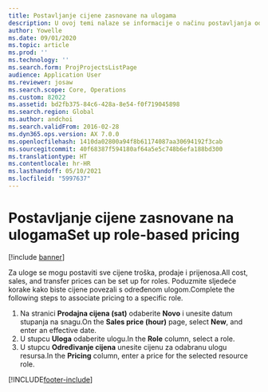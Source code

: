 ```yaml
---
title: Postavljanje cijene zasnovane na ulogama
description: U ovoj temi nalaze se informacije o načinu postavljanja određivanja cijena s pomoću prilagođenih polja.
author: Yowelle
ms.date: 09/01/2020
ms.topic: article
ms.prod: ''
ms.technology: ''
ms.search.form: ProjProjectsListPage
audience: Application User
ms.reviewer: josaw
ms.search.scope: Core, Operations
ms.custom: 82022
ms.assetid: bd2fb375-84c6-428a-8e54-f0f719045898
ms.search.region: Global
ms.author: andchoi
ms.search.validFrom: 2016-02-28
ms.dyn365.ops.version: AX 7.0.0
ms.openlocfilehash: 1410da02800a94f8b61174087aa30694192f3cab
ms.sourcegitcommit: 40f68387f594180af64a5e5c748b6efa188bd300
ms.translationtype: HT
ms.contentlocale: hr-HR
ms.lasthandoff: 05/10/2021
ms.locfileid: "5997637"
---
```

# <a name="set-up-role-based-pricing"></a><span data-ttu-id="b7502-103">Postavljanje cijene zasnovane na ulogama</span><span class="sxs-lookup"><span data-stu-id="b7502-103">Set up role-based pricing</span></span>

[!include [banner](../includes/banner.md)]

<span data-ttu-id="b7502-104">Za uloge se mogu postaviti sve cijene troška, prodaje i prijenosa.</span><span class="sxs-lookup"><span data-stu-id="b7502-104">All cost, sales, and transfer prices can be set up for roles.</span></span> <span data-ttu-id="b7502-105">Poduzmite sljedeće korake kako biste cijene povezali s određenom ulogom.</span><span class="sxs-lookup"><span data-stu-id="b7502-105">Complete the following steps to associate pricing to a specific role.</span></span>

1. <span data-ttu-id="b7502-106">Na stranici **Prodajna cijena (sat)** odaberite **Novo** i unesite datum stupanja na snagu.</span><span class="sxs-lookup"><span data-stu-id="b7502-106">On the **Sales price (hour)** page, select **New**, and enter an effective date.</span></span>
2. <span data-ttu-id="b7502-107">U stupcu **Uloga** odaberite ulogu.</span><span class="sxs-lookup"><span data-stu-id="b7502-107">In the **Role** column, select a role.</span></span>
3. <span data-ttu-id="b7502-108">U stupcu **Određivanje cijena** unesite cijenu za odabranu ulogu resursa.</span><span class="sxs-lookup"><span data-stu-id="b7502-108">In the **Pricing** column, enter a price for the selected resource role.</span></span>


[!INCLUDE[footer-include](../includes/footer-banner.md)]